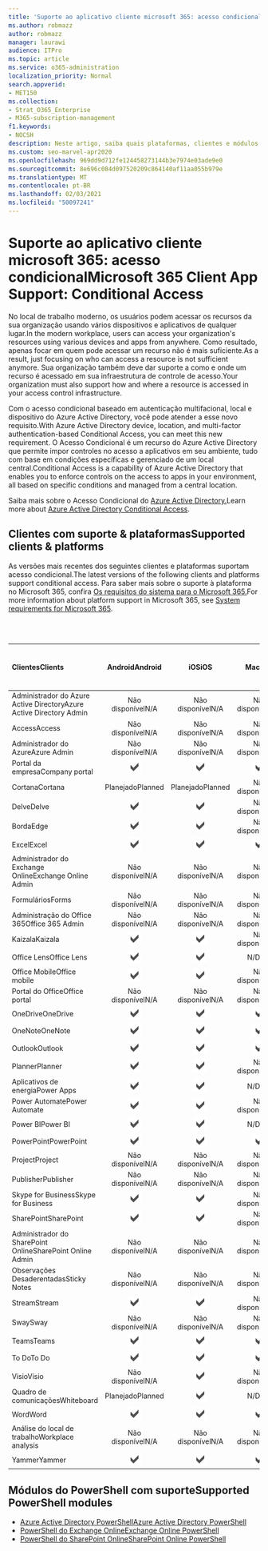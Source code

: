 ```yaml
---
title: 'Suporte ao aplicativo cliente microsoft 365: acesso condicional'
ms.author: robmazz
author: robmazz
manager: laurawi
audience: ITPro
ms.topic: article
ms.service: o365-administration
localization_priority: Normal
search.appverid:
- MET150
ms.collection:
- Strat_O365_Enterprise
- M365-subscription-management
f1.keywords:
- NOCSH
description: Neste artigo, saiba quais plataformas, clientes e módulos do PowerShell suportam o Acesso Condicional para o Microsoft 365.
ms.custom: seo-marvel-apr2020
ms.openlocfilehash: 969dd9d712fe124458273144b3e7974e03ade9e0
ms.sourcegitcommit: 8e696c084d097520209c864140af11aa055b979e
ms.translationtype: MT
ms.contentlocale: pt-BR
ms.lasthandoff: 02/03/2021
ms.locfileid: "50097241"
---
```

# <a name="microsoft-365-client-app-support-conditional-access"></a><span data-ttu-id="0de86-103">Suporte ao aplicativo cliente microsoft 365: acesso condicional</span><span class="sxs-lookup"><span data-stu-id="0de86-103">Microsoft 365 Client App Support: Conditional Access</span></span>

<span data-ttu-id="0de86-104">No local de trabalho moderno, os usuários podem acessar os recursos da sua organização usando vários dispositivos e aplicativos de qualquer lugar.</span><span class="sxs-lookup"><span data-stu-id="0de86-104">In the modern workplace, users can access your organization's resources using various devices and apps from anywhere.</span></span> <span data-ttu-id="0de86-105">Como resultado, apenas focar em quem pode acessar um recurso não é mais suficiente.</span><span class="sxs-lookup"><span data-stu-id="0de86-105">As a result, just focusing on who can access a resource is not sufficient anymore.</span></span> <span data-ttu-id="0de86-106">Sua organização também deve dar suporte a como e onde um recurso é acessado em sua infraestrutura de controle de acesso.</span><span class="sxs-lookup"><span data-stu-id="0de86-106">Your organization must also support how and where a resource is accessed in your access control infrastructure.</span></span>

<span data-ttu-id="0de86-107">Com o acesso condicional baseado em autenticação multifacional, local e dispositivo do Azure Active Directory, você pode atender a esse novo requisito.</span><span class="sxs-lookup"><span data-stu-id="0de86-107">With Azure Active Directory device, location, and multi-factor authentication-based Conditional Access, you can meet this new requirement.</span></span> <span data-ttu-id="0de86-108">O Acesso Condicional é um recurso do Azure Active Directory que permite impor controles no acesso a aplicativos em seu ambiente, tudo com base em condições específicas e gerenciado de um local central.</span><span class="sxs-lookup"><span data-stu-id="0de86-108">Conditional Access is a capability of Azure Active Directory that enables you to enforce controls on the access to apps in your environment, all based on specific conditions and managed from a central location.</span></span>

<span data-ttu-id="0de86-109">Saiba mais sobre o Acesso Condicional do [Azure Active Directory.](/azure/active-directory/conditional-access/)</span><span class="sxs-lookup"><span data-stu-id="0de86-109">Learn more about [Azure Active Directory Conditional Access](/azure/active-directory/conditional-access/).</span></span>

## <a name="supported-clients--platforms"></a><span data-ttu-id="0de86-110">Clientes com suporte & plataformas</span><span class="sxs-lookup"><span data-stu-id="0de86-110">Supported clients & platforms</span></span>

<span data-ttu-id="0de86-111">As versões mais recentes dos seguintes clientes e plataformas suportam acesso condicional.</span><span class="sxs-lookup"><span data-stu-id="0de86-111">The latest versions of the following clients and platforms support conditional access.</span></span> <span data-ttu-id="0de86-112">Para saber mais sobre o suporte à plataforma no Microsoft 365, confira [Os requisitos do sistema para o Microsoft 365.](/microsoft-365/microsoft-365-and-office-resources)</span><span class="sxs-lookup"><span data-stu-id="0de86-112">For more information about platform support in Microsoft 365, see [System requirements for Microsoft 365](/microsoft-365/microsoft-365-and-office-resources).</span></span>

<br>
<br>

| <span data-ttu-id="0de86-113">Clientes</span><span class="sxs-lookup"><span data-stu-id="0de86-113">Clients</span></span> | <span data-ttu-id="0de86-114">Android</span><span class="sxs-lookup"><span data-stu-id="0de86-114">Android</span></span> | <span data-ttu-id="0de86-115">iOS</span><span class="sxs-lookup"><span data-stu-id="0de86-115">iOS</span></span> | <span data-ttu-id="0de86-116">Mac</span><span class="sxs-lookup"><span data-stu-id="0de86-116">Mac</span></span>| <span data-ttu-id="0de86-117">Windows 10</span><span class="sxs-lookup"><span data-stu-id="0de86-117">Windows 10</span></span> <br> <span data-ttu-id="0de86-118">Aplicativos modernos</span><span class="sxs-lookup"><span data-stu-id="0de86-118">Modern Apps</span></span>| <span data-ttu-id="0de86-119">Windows 10</span><span class="sxs-lookup"><span data-stu-id="0de86-119">Windows 10</span></span> <br> <span data-ttu-id="0de86-120">Desktop</span><span class="sxs-lookup"><span data-stu-id="0de86-120">Desktop</span></span> |
|:---|:---:|:---:|:---:|:---:|:---:|
| <span data-ttu-id="0de86-121">Administrador do Azure Active Directory</span><span class="sxs-lookup"><span data-stu-id="0de86-121">Azure Active Directory Admin</span></span> | <span data-ttu-id="0de86-122">Não disponível</span><span class="sxs-lookup"><span data-stu-id="0de86-122">N/A</span></span> | <span data-ttu-id="0de86-123">Não disponível</span><span class="sxs-lookup"><span data-stu-id="0de86-123">N/A</span></span> | <span data-ttu-id="0de86-124">Não disponível</span><span class="sxs-lookup"><span data-stu-id="0de86-124">N/A</span></span> | <span data-ttu-id="0de86-125">Não disponível</span><span class="sxs-lookup"><span data-stu-id="0de86-125">N/A</span></span> | ![Com suporte](../media/check-mark.png) |
| <span data-ttu-id="0de86-127">Access</span><span class="sxs-lookup"><span data-stu-id="0de86-127">Access</span></span> | <span data-ttu-id="0de86-128">Não disponível</span><span class="sxs-lookup"><span data-stu-id="0de86-128">N/A</span></span> | <span data-ttu-id="0de86-129">Não disponível</span><span class="sxs-lookup"><span data-stu-id="0de86-129">N/A</span></span> | <span data-ttu-id="0de86-130">Não disponível</span><span class="sxs-lookup"><span data-stu-id="0de86-130">N/A</span></span> | <span data-ttu-id="0de86-131">Não disponível</span><span class="sxs-lookup"><span data-stu-id="0de86-131">N/A</span></span> | ![Com suporte](../media/check-mark.png) |
| <span data-ttu-id="0de86-133">Administrador do Azure</span><span class="sxs-lookup"><span data-stu-id="0de86-133">Azure Admin</span></span> | <span data-ttu-id="0de86-134">Não disponível</span><span class="sxs-lookup"><span data-stu-id="0de86-134">N/A</span></span> | <span data-ttu-id="0de86-135">Não disponível</span><span class="sxs-lookup"><span data-stu-id="0de86-135">N/A</span></span> | <span data-ttu-id="0de86-136">Não disponível</span><span class="sxs-lookup"><span data-stu-id="0de86-136">N/A</span></span> | <span data-ttu-id="0de86-137">Não disponível</span><span class="sxs-lookup"><span data-stu-id="0de86-137">N/A</span></span> | <span data-ttu-id="0de86-138">Não disponível</span><span class="sxs-lookup"><span data-stu-id="0de86-138">N/A</span></span> |
| <span data-ttu-id="0de86-139">Portal da empresa</span><span class="sxs-lookup"><span data-stu-id="0de86-139">Company portal</span></span> | ![Com suporte](../media/check-mark.png) | ![Com suporte](../media/check-mark.png) | ![Com suporte](../media/check-mark.png) | ![Com suporte](../media/check-mark.png) | <span data-ttu-id="0de86-144">N/D</span><span class="sxs-lookup"><span data-stu-id="0de86-144">N/A</span></span> |
| <span data-ttu-id="0de86-145">Cortana</span><span class="sxs-lookup"><span data-stu-id="0de86-145">Cortana</span></span> | <span data-ttu-id="0de86-146">Planejado</span><span class="sxs-lookup"><span data-stu-id="0de86-146">Planned</span></span> | <span data-ttu-id="0de86-147">Planejado</span><span class="sxs-lookup"><span data-stu-id="0de86-147">Planned</span></span> | <span data-ttu-id="0de86-148">Não disponível</span><span class="sxs-lookup"><span data-stu-id="0de86-148">N/A</span></span> | ![Com suporte](../media/check-mark.png) | <span data-ttu-id="0de86-150">N/D</span><span class="sxs-lookup"><span data-stu-id="0de86-150">N/A</span></span> |
| <span data-ttu-id="0de86-151">Delve</span><span class="sxs-lookup"><span data-stu-id="0de86-151">Delve</span></span> | ![Com suporte](../media/check-mark.png) | ![Com suporte](../media/check-mark.png) | <span data-ttu-id="0de86-154">Não disponível</span><span class="sxs-lookup"><span data-stu-id="0de86-154">N/A</span></span> | <span data-ttu-id="0de86-155">Não disponível</span><span class="sxs-lookup"><span data-stu-id="0de86-155">N/A</span></span> | <span data-ttu-id="0de86-156">Não disponível</span><span class="sxs-lookup"><span data-stu-id="0de86-156">N/A</span></span> |
| <span data-ttu-id="0de86-157">Borda</span><span class="sxs-lookup"><span data-stu-id="0de86-157">Edge</span></span> | ![Com suporte](../media/check-mark.png) | ![Com suporte](../media/check-mark.png) | <span data-ttu-id="0de86-160">Não disponível</span><span class="sxs-lookup"><span data-stu-id="0de86-160">N/A</span></span> | <span data-ttu-id="0de86-161">Não disponível</span><span class="sxs-lookup"><span data-stu-id="0de86-161">N/A</span></span> | ![Com suporte](../media/check-mark.png) |
| <span data-ttu-id="0de86-163">Excel</span><span class="sxs-lookup"><span data-stu-id="0de86-163">Excel</span></span> | ![Com suporte](../media/check-mark.png) | ![Com suporte](../media/check-mark.png) | ![Com suporte](../media/check-mark.png) | ![Com suporte](../media/check-mark.png) | ![Com suporte](../media/check-mark.png) |
| <span data-ttu-id="0de86-169">Administrador do Exchange Online</span><span class="sxs-lookup"><span data-stu-id="0de86-169">Exchange Online Admin</span></span> | <span data-ttu-id="0de86-170">Não disponível</span><span class="sxs-lookup"><span data-stu-id="0de86-170">N/A</span></span> | <span data-ttu-id="0de86-171">Não disponível</span><span class="sxs-lookup"><span data-stu-id="0de86-171">N/A</span></span> | <span data-ttu-id="0de86-172">Não disponível</span><span class="sxs-lookup"><span data-stu-id="0de86-172">N/A</span></span> | <span data-ttu-id="0de86-173">Não disponível</span><span class="sxs-lookup"><span data-stu-id="0de86-173">N/A</span></span> | ![Com suporte](../media/check-mark.png) |
| <span data-ttu-id="0de86-175">Formulários</span><span class="sxs-lookup"><span data-stu-id="0de86-175">Forms</span></span> | <span data-ttu-id="0de86-176">Não disponível</span><span class="sxs-lookup"><span data-stu-id="0de86-176">N/A</span></span> | <span data-ttu-id="0de86-177">Não disponível</span><span class="sxs-lookup"><span data-stu-id="0de86-177">N/A</span></span> | <span data-ttu-id="0de86-178">Não disponível</span><span class="sxs-lookup"><span data-stu-id="0de86-178">N/A</span></span> | <span data-ttu-id="0de86-179">Não disponível</span><span class="sxs-lookup"><span data-stu-id="0de86-179">N/A</span></span> | <span data-ttu-id="0de86-180">Não disponível</span><span class="sxs-lookup"><span data-stu-id="0de86-180">N/A</span></span> |
| <span data-ttu-id="0de86-181">Administração do Office 365</span><span class="sxs-lookup"><span data-stu-id="0de86-181">Office 365 Admin</span></span> | <span data-ttu-id="0de86-182">Não disponível</span><span class="sxs-lookup"><span data-stu-id="0de86-182">N/A</span></span> | <span data-ttu-id="0de86-183">Não disponível</span><span class="sxs-lookup"><span data-stu-id="0de86-183">N/A</span></span> | <span data-ttu-id="0de86-184">Não disponível</span><span class="sxs-lookup"><span data-stu-id="0de86-184">N/A</span></span> | <span data-ttu-id="0de86-185">Não disponível</span><span class="sxs-lookup"><span data-stu-id="0de86-185">N/A</span></span> | ![Com suporte](../media/check-mark.png) |  |
| <span data-ttu-id="0de86-187">Kaizala</span><span class="sxs-lookup"><span data-stu-id="0de86-187">Kaizala</span></span> | ![Com suporte](../media/check-mark.png) | ![Com suporte](../media/check-mark.png) | <span data-ttu-id="0de86-190">Não disponível</span><span class="sxs-lookup"><span data-stu-id="0de86-190">N/A</span></span> | <span data-ttu-id="0de86-191">Não disponível</span><span class="sxs-lookup"><span data-stu-id="0de86-191">N/A</span></span> | <span data-ttu-id="0de86-192">Não disponível</span><span class="sxs-lookup"><span data-stu-id="0de86-192">N/A</span></span> |
| <span data-ttu-id="0de86-193">Office Lens</span><span class="sxs-lookup"><span data-stu-id="0de86-193">Office Lens</span></span>| ![Com suporte](../media/check-mark.png) | ![Com suporte](../media/check-mark.png) | <span data-ttu-id="0de86-196">N/D</span><span class="sxs-lookup"><span data-stu-id="0de86-196">N/A</span></span> | ![Com suporte](../media/check-mark.png) | <span data-ttu-id="0de86-198">N/D</span><span class="sxs-lookup"><span data-stu-id="0de86-198">N/A</span></span> |
| <span data-ttu-id="0de86-199">Office Mobile</span><span class="sxs-lookup"><span data-stu-id="0de86-199">Office mobile</span></span> | ![Com suporte](../media/check-mark.png) | ![Com suporte](../media/check-mark.png) | <span data-ttu-id="0de86-202">Não disponível</span><span class="sxs-lookup"><span data-stu-id="0de86-202">N/A</span></span> | <span data-ttu-id="0de86-203">Não disponível</span><span class="sxs-lookup"><span data-stu-id="0de86-203">N/A</span></span> | <span data-ttu-id="0de86-204">Não disponível</span><span class="sxs-lookup"><span data-stu-id="0de86-204">N/A</span></span> |
| <span data-ttu-id="0de86-205">Portal do Office</span><span class="sxs-lookup"><span data-stu-id="0de86-205">Office portal</span></span> | <span data-ttu-id="0de86-206">Não disponível</span><span class="sxs-lookup"><span data-stu-id="0de86-206">N/A</span></span> | <span data-ttu-id="0de86-207">Não disponível</span><span class="sxs-lookup"><span data-stu-id="0de86-207">N/A</span></span> | <span data-ttu-id="0de86-208">Não disponível</span><span class="sxs-lookup"><span data-stu-id="0de86-208">N/A</span></span> | ![Com suporte](../media/check-mark.png) | <span data-ttu-id="0de86-210">N/D</span><span class="sxs-lookup"><span data-stu-id="0de86-210">N/A</span></span> |
| <span data-ttu-id="0de86-211">OneDrive</span><span class="sxs-lookup"><span data-stu-id="0de86-211">OneDrive</span></span> | ![Com suporte](../media/check-mark.png) | ![Com suporte](../media/check-mark.png) | ![Com suporte](../media/check-mark.png) | ![Com suporte](../media/check-mark.png) | ![Com suporte](../media/check-mark.png) |
| <span data-ttu-id="0de86-217">OneNote</span><span class="sxs-lookup"><span data-stu-id="0de86-217">OneNote</span></span> | ![Com suporte](../media/check-mark.png) | ![Com suporte](../media/check-mark.png) | ![Com suporte](../media/check-mark.png) | ![Com suporte](../media/check-mark.png) | ![Com suporte](../media/check-mark.png) |
| <span data-ttu-id="0de86-223">Outlook</span><span class="sxs-lookup"><span data-stu-id="0de86-223">Outlook</span></span> | ![Com suporte](../media/check-mark.png) | ![Com suporte](../media/check-mark.png) | ![Com suporte](../media/check-mark.png) | ![Com suporte](../media/check-mark.png) | ![Com suporte](../media/check-mark.png) |
| <span data-ttu-id="0de86-229">Planner</span><span class="sxs-lookup"><span data-stu-id="0de86-229">Planner</span></span> | ![Com suporte](../media/check-mark.png) | ![Com suporte](../media/check-mark.png) | <span data-ttu-id="0de86-232">Não disponível</span><span class="sxs-lookup"><span data-stu-id="0de86-232">N/A</span></span> | <span data-ttu-id="0de86-233">Não disponível</span><span class="sxs-lookup"><span data-stu-id="0de86-233">N/A</span></span> | <span data-ttu-id="0de86-234">Não disponível</span><span class="sxs-lookup"><span data-stu-id="0de86-234">N/A</span></span> |
| <span data-ttu-id="0de86-235">Aplicativos de energia</span><span class="sxs-lookup"><span data-stu-id="0de86-235">Power Apps</span></span> | ![Com suporte](../media/check-mark.png) | ![Com suporte](../media/check-mark.png) | <span data-ttu-id="0de86-238">N/D</span><span class="sxs-lookup"><span data-stu-id="0de86-238">N/A</span></span> | <span data-ttu-id="0de86-239">Planejado</span><span class="sxs-lookup"><span data-stu-id="0de86-239">Planned</span></span> | <span data-ttu-id="0de86-240">Não disponível</span><span class="sxs-lookup"><span data-stu-id="0de86-240">N/A</span></span> |
| <span data-ttu-id="0de86-241">Power Automate</span><span class="sxs-lookup"><span data-stu-id="0de86-241">Power Automate</span></span> | ![Com suporte](../media/check-mark.png) | ![Com suporte](../media/check-mark.png) | <span data-ttu-id="0de86-244">Não disponível</span><span class="sxs-lookup"><span data-stu-id="0de86-244">N/A</span></span> | <span data-ttu-id="0de86-245">Não disponível</span><span class="sxs-lookup"><span data-stu-id="0de86-245">N/A</span></span> | <span data-ttu-id="0de86-246">Não disponível</span><span class="sxs-lookup"><span data-stu-id="0de86-246">N/A</span></span> |
| <span data-ttu-id="0de86-247">Power BI</span><span class="sxs-lookup"><span data-stu-id="0de86-247">Power BI</span></span> | ![Com suporte](../media/check-mark.png) | ![Com suporte](../media/check-mark.png) | <span data-ttu-id="0de86-250">N/D</span><span class="sxs-lookup"><span data-stu-id="0de86-250">N/A</span></span> | ![Com suporte](../media/check-mark.png) | ![Com suporte](../media/check-mark.png) |
| <span data-ttu-id="0de86-253">PowerPoint</span><span class="sxs-lookup"><span data-stu-id="0de86-253">PowerPoint</span></span> | ![Com suporte](../media/check-mark.png) | ![Com suporte](../media/check-mark.png) | ![Com suporte](../media/check-mark.png) | ![Com suporte](../media/check-mark.png) | ![Com suporte](../media/check-mark.png) |
| <span data-ttu-id="0de86-259">Project</span><span class="sxs-lookup"><span data-stu-id="0de86-259">Project</span></span> | <span data-ttu-id="0de86-260">Não disponível</span><span class="sxs-lookup"><span data-stu-id="0de86-260">N/A</span></span> | <span data-ttu-id="0de86-261">Não disponível</span><span class="sxs-lookup"><span data-stu-id="0de86-261">N/A</span></span> | <span data-ttu-id="0de86-262">Não disponível</span><span class="sxs-lookup"><span data-stu-id="0de86-262">N/A</span></span> | <span data-ttu-id="0de86-263">Não disponível</span><span class="sxs-lookup"><span data-stu-id="0de86-263">N/A</span></span> | ![Com suporte](../media/check-mark.png) |
| <span data-ttu-id="0de86-265">Publisher</span><span class="sxs-lookup"><span data-stu-id="0de86-265">Publisher</span></span> | <span data-ttu-id="0de86-266">Não disponível</span><span class="sxs-lookup"><span data-stu-id="0de86-266">N/A</span></span> | <span data-ttu-id="0de86-267">Não disponível</span><span class="sxs-lookup"><span data-stu-id="0de86-267">N/A</span></span> | <span data-ttu-id="0de86-268">Não disponível</span><span class="sxs-lookup"><span data-stu-id="0de86-268">N/A</span></span> | <span data-ttu-id="0de86-269">Não disponível</span><span class="sxs-lookup"><span data-stu-id="0de86-269">N/A</span></span> | ![Com suporte](../media/check-mark.png) |
| <span data-ttu-id="0de86-271">Skype for Business</span><span class="sxs-lookup"><span data-stu-id="0de86-271">Skype for Business</span></span> | ![Com suporte](../media/check-mark.png) | ![Com suporte](../media/check-mark.png) | <span data-ttu-id="0de86-274">Não disponível</span><span class="sxs-lookup"><span data-stu-id="0de86-274">N/A</span></span> | <span data-ttu-id="0de86-275">Não disponível</span><span class="sxs-lookup"><span data-stu-id="0de86-275">N/A</span></span> | <span data-ttu-id="0de86-276">Não disponível</span><span class="sxs-lookup"><span data-stu-id="0de86-276">N/A</span></span> ||
| <span data-ttu-id="0de86-277">SharePoint</span><span class="sxs-lookup"><span data-stu-id="0de86-277">SharePoint</span></span> | ![Com suporte](../media/check-mark.png) | ![Com suporte](../media/check-mark.png) | <span data-ttu-id="0de86-280">Não disponível</span><span class="sxs-lookup"><span data-stu-id="0de86-280">N/A</span></span> | <span data-ttu-id="0de86-281">Não disponível</span><span class="sxs-lookup"><span data-stu-id="0de86-281">N/A</span></span> | <span data-ttu-id="0de86-282">Não disponível</span><span class="sxs-lookup"><span data-stu-id="0de86-282">N/A</span></span> |
| <span data-ttu-id="0de86-283">Administrador do SharePoint Online</span><span class="sxs-lookup"><span data-stu-id="0de86-283">SharePoint Online Admin</span></span> | <span data-ttu-id="0de86-284">Não disponível</span><span class="sxs-lookup"><span data-stu-id="0de86-284">N/A</span></span> | <span data-ttu-id="0de86-285">Não disponível</span><span class="sxs-lookup"><span data-stu-id="0de86-285">N/A</span></span> | <span data-ttu-id="0de86-286">Não disponível</span><span class="sxs-lookup"><span data-stu-id="0de86-286">N/A</span></span> | <span data-ttu-id="0de86-287">Não disponível</span><span class="sxs-lookup"><span data-stu-id="0de86-287">N/A</span></span> | ![Com suporte](../media/check-mark.png) |
| <span data-ttu-id="0de86-289">Observações Desaderentadas</span><span class="sxs-lookup"><span data-stu-id="0de86-289">Sticky Notes</span></span> | <span data-ttu-id="0de86-290">Não disponível</span><span class="sxs-lookup"><span data-stu-id="0de86-290">N/A</span></span> | <span data-ttu-id="0de86-291">Não disponível</span><span class="sxs-lookup"><span data-stu-id="0de86-291">N/A</span></span> | <span data-ttu-id="0de86-292">Não disponível</span><span class="sxs-lookup"><span data-stu-id="0de86-292">N/A</span></span> | ![Com suporte](../media/check-mark.png) | <span data-ttu-id="0de86-294">N/D</span><span class="sxs-lookup"><span data-stu-id="0de86-294">N/A</span></span> |
| <span data-ttu-id="0de86-295">Stream</span><span class="sxs-lookup"><span data-stu-id="0de86-295">Stream</span></span> | ![Com suporte](../media/check-mark.png) | ![Com suporte](../media/check-mark.png) | <span data-ttu-id="0de86-298">Não disponível</span><span class="sxs-lookup"><span data-stu-id="0de86-298">N/A</span></span> | <span data-ttu-id="0de86-299">Não disponível</span><span class="sxs-lookup"><span data-stu-id="0de86-299">N/A</span></span> | <span data-ttu-id="0de86-300">Não disponível</span><span class="sxs-lookup"><span data-stu-id="0de86-300">N/A</span></span> |
| <span data-ttu-id="0de86-301">Sway</span><span class="sxs-lookup"><span data-stu-id="0de86-301">Sway</span></span> | <span data-ttu-id="0de86-302">Não disponível</span><span class="sxs-lookup"><span data-stu-id="0de86-302">N/A</span></span> | <span data-ttu-id="0de86-303">Não disponível</span><span class="sxs-lookup"><span data-stu-id="0de86-303">N/A</span></span> | <span data-ttu-id="0de86-304">Não disponível</span><span class="sxs-lookup"><span data-stu-id="0de86-304">N/A</span></span> | ![Com suporte](../media/check-mark.png) | <span data-ttu-id="0de86-306">N/D</span><span class="sxs-lookup"><span data-stu-id="0de86-306">N/A</span></span> |
| <span data-ttu-id="0de86-307">Teams</span><span class="sxs-lookup"><span data-stu-id="0de86-307">Teams</span></span> | ![Com suporte](../media/check-mark.png) | ![Com suporte](../media/check-mark.png) | ![Com suporte](../media/check-mark.png) | <span data-ttu-id="0de86-311">N/D</span><span class="sxs-lookup"><span data-stu-id="0de86-311">N/A</span></span> | ![Com suporte](../media/check-mark.png) |
| <span data-ttu-id="0de86-313">To Do</span><span class="sxs-lookup"><span data-stu-id="0de86-313">To Do</span></span> | ![Com suporte](../media/check-mark.png) | ![Com suporte](../media/check-mark.png) | ![Com suporte](../media/check-mark.png) | ![Com suporte](../media/check-mark.png) | <span data-ttu-id="0de86-318">N/D</span><span class="sxs-lookup"><span data-stu-id="0de86-318">N/A</span></span> |
| <span data-ttu-id="0de86-319">Visio</span><span class="sxs-lookup"><span data-stu-id="0de86-319">Visio</span></span> | <span data-ttu-id="0de86-320">Não disponível</span><span class="sxs-lookup"><span data-stu-id="0de86-320">N/A</span></span> | ![Com suporte](../media/check-mark.png) | <span data-ttu-id="0de86-322">Não disponível</span><span class="sxs-lookup"><span data-stu-id="0de86-322">N/A</span></span> | <span data-ttu-id="0de86-323">Não disponível</span><span class="sxs-lookup"><span data-stu-id="0de86-323">N/A</span></span> | ![Com suporte](../media/check-mark.png) |
| <span data-ttu-id="0de86-325">Quadro de comunicações</span><span class="sxs-lookup"><span data-stu-id="0de86-325">Whiteboard</span></span> | <span data-ttu-id="0de86-326">Planejado</span><span class="sxs-lookup"><span data-stu-id="0de86-326">Planned</span></span> | ![Com suporte](../media/check-mark.png) | <span data-ttu-id="0de86-328">N/D</span><span class="sxs-lookup"><span data-stu-id="0de86-328">N/A</span></span> | ![Com suporte](../media/check-mark.png) | <span data-ttu-id="0de86-330">N/D</span><span class="sxs-lookup"><span data-stu-id="0de86-330">N/A</span></span> |
| <span data-ttu-id="0de86-331">Word</span><span class="sxs-lookup"><span data-stu-id="0de86-331">Word</span></span> | ![Com suporte](../media/check-mark.png) | ![Com suporte](../media/check-mark.png) | ![Com suporte](../media/check-mark.png) | ![Com suporte](../media/check-mark.png) | ![Com suporte](../media/check-mark.png) |
| <span data-ttu-id="0de86-337">Análise do local de trabalho</span><span class="sxs-lookup"><span data-stu-id="0de86-337">Workplace analysis</span></span> | <span data-ttu-id="0de86-338">Não disponível</span><span class="sxs-lookup"><span data-stu-id="0de86-338">N/A</span></span> | <span data-ttu-id="0de86-339">Não disponível</span><span class="sxs-lookup"><span data-stu-id="0de86-339">N/A</span></span> | <span data-ttu-id="0de86-340">Não disponível</span><span class="sxs-lookup"><span data-stu-id="0de86-340">N/A</span></span> | <span data-ttu-id="0de86-341">Não disponível</span><span class="sxs-lookup"><span data-stu-id="0de86-341">N/A</span></span> | <span data-ttu-id="0de86-342">Não disponível</span><span class="sxs-lookup"><span data-stu-id="0de86-342">N/A</span></span> |
| <span data-ttu-id="0de86-343">Yammer</span><span class="sxs-lookup"><span data-stu-id="0de86-343">Yammer</span></span> | ![Com suporte](../media/check-mark.png) | ![Com suporte](../media/check-mark.png) | ![Com suporte](../media/check-mark.png) | <span data-ttu-id="0de86-347">N/D</span><span class="sxs-lookup"><span data-stu-id="0de86-347">N/A</span></span> | ![Com suporte](../media/check-mark.png) |

## <a name="supported-powershell-modules"></a><span data-ttu-id="0de86-349">Módulos do PowerShell com suporte</span><span class="sxs-lookup"><span data-stu-id="0de86-349">Supported PowerShell modules</span></span>

- [<span data-ttu-id="0de86-350">Azure Active Directory PowerShell</span><span class="sxs-lookup"><span data-stu-id="0de86-350">Azure Active Directory PowerShell</span></span>](/powershell/azure/active-directory/overview?view=azureadps-2.0)
- [<span data-ttu-id="0de86-351">PowerShell do Exchange Online</span><span class="sxs-lookup"><span data-stu-id="0de86-351">Exchange Online PowerShell</span></span>](/powershell/exchange/exchange-online-powershell)
- [<span data-ttu-id="0de86-352">PowerShell do SharePoint Online</span><span class="sxs-lookup"><span data-stu-id="0de86-352">SharePoint Online PowerShell</span></span>](/powershell/sharepoint/sharepoint-online/connect-sharepoint-online)
